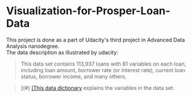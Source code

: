 # Visualization-for-Prosper-Loan-Data
This project is done as a part of Udacity's third project in Advanced Data Analysis nanodegree.  
The data description as illustrated by udacity:
> This data set contains 113,937 loans with 81 variables on each loan, including loan amount, borrower rate (or interest rate), current loan status, borrower income, and many     others. 

> ](#)   <a href="https://docs.google.com/spreadsheets/d/1gDyi_L4UvIrLTEC6Wri5nbaMmkGmLQBk-Yx3z0XDEtI/edit">[This data dictionary</a> explains the variables in the data set.

